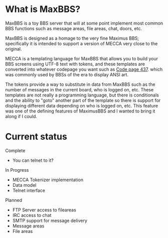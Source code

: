# What is MaxBBS?

MaxBBS is a toy BBS server that will at some point implement most common BBS
functions such as message areas, file areas, chat, doors, etc.

MaxBBS is designed as a homage to the very fine Maximus BBS; specifically it
is intended to support a version of MECCA very close to the original.

MECCA is a templating language for MaxBBS that allows you to build your BBS
screens using UTF-8 text with tokens, and these templates are converted into
whatever codepage you want such as [Code page 437](https://en.wikipedia.org/wiki/Code_page_437). which was commonly used
by BBSs of the era to display ANSI art.

The tokens provide a way to substitute in data from MaxBBS such as the number
of messages in the current board, who is logged on, etc. These templates
are not really a programming language, but there is conditionals and the
ability to "goto" another part of the template so there is support for
displaying different data depending on who is logged on, etc. This feature was
one of the defining features of MaximusBBS and I wanted to bring it along if
I could.

# Current status

Complete

- You can telnet to it?

In Progress

- MECCA Tokenizer implementation
- Data model
- Telnet interface

Planned

- FTP Server access to fileareas
- IRC access to chat
- SMTP support for message delivery
- Message areas
- File areas
